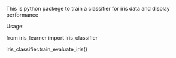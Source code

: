 This is python packege to train a classifier for iris data and display performance

Usage:

from iris_learner import iris_classifier

iris_classifier.train_evaluate_iris()
